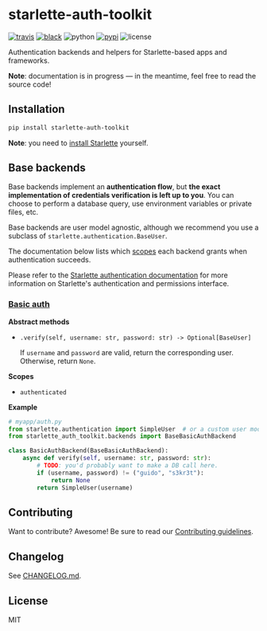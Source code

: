# starlette-auth-toolkit

[![travis](https://img.shields.io/travis/florimondmanca/starlette-auth-toolkit.svg)](https://travis-ci.org/florimondmanca/starlette-auth-toolkit)
[![black](https://img.shields.io/badge/code_style-black-000000.svg)](https://github.com/ambv/black)
![python](https://img.shields.io/pypi/pyversions/starlette-auth-toolkit.svg)
[![pypi](https://img.shields.io/pypi/v/starlette-auth-toolkit.svg)](https://pypi.org/project/starlette-auth-toolkit)
![license](https://img.shields.io/badge/license-MIT-green.svg)

Authentication backends and helpers for Starlette-based apps and frameworks.

**Note**: documentation is in progress — in the meantime, feel free to read the source code!

## Installation

```bash
pip install starlette-auth-toolkit
```

**Note**: you need to [install Starlette](https://www.starlette.io/#installation) yourself.

## Base backends

Base backends implement an **authentication flow**, but **the exact implementation of credentials verification is left up to you**. You can choose to perform a database query, use environment variables or private files, etc.

Base backends are user model agnostic, although we recommend you use a subclass of `starlette.authentication.BaseUser`.

The documentation below lists which [scopes](https://www.starlette.io/authentication/#authcredentials) each backend grants when authentication succeeds.

Please refer to the [Starlette authentication documentation](https://www.starlette.io/authentication/) for more information on Starlette's authentication and permissions interface.

### [Basic auth](https://tools.ietf.org/html/rfc7617)

**Abstract methods**

- `.verify(self, username: str, password: str) -> Optional[BaseUser]`

  If `username` and `password` are valid, return the corresponding user. Otherwise, return `None`.

**Scopes**

- `authenticated`

**Example**

```python
# myapp/auth.py
from starlette.authentication import SimpleUser  # or a custom user model
from starlette_auth_toolkit.backends import BaseBasicAuthBackend

class BasicAuthBackend(BaseBasicAuthBackend):
    async def verify(self, username: str, password: str):
        # TODO: you'd probably want to make a DB call here.
        if (username, password) != ("guido", "s3kr3t"):
            return None
        return SimpleUser(username)
```

## Contributing

Want to contribute? Awesome! Be sure to read our [Contributing guidelines](https://github.com/florimondmanca/starlette-auth-toolkit/tree/master/CONTRIBUTING.md).

## Changelog

See [CHANGELOG.md](https://github.com/florimondmanca/tree/master/CHANGELOG.md).

## License

MIT

